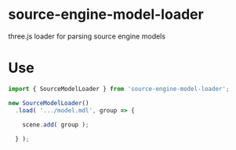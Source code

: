 # source-engine-model-loader

three.js loader for parsing source engine models

# Use

```js
import { SourceModelLoader } from 'source-engine-model-loader';

new SourceModelLoader()
  .load( '.../model.mdl', group => {
	
    scene.add( group );

  } );
```

